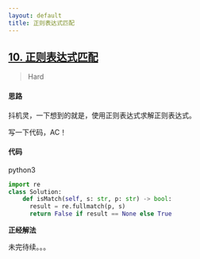 ```yaml
---
layout: default
title: 正则表达式匹配
---
```


## [10\. 正则表达式匹配](https://leetcode-cn.com/problems/regular-expression-matching/)

> Hard

#### 思路

抖机灵，一下想到的就是，使用正则表达式求解正则表达式。

写一下代码，AC！

#### 代码
python3
```python
import re
class Solution:
    def isMatch(self, s: str, p: str) -> bool:
      result = re.fullmatch(p, s)
      return False if result == None else True
```

**正经解法**

未完待续。。。